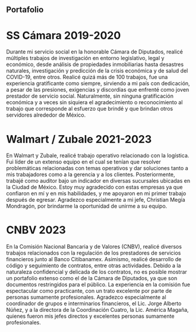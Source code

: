 ## Portafolio

# SS Cámara 2019-2020

Durante mi servicio social en la honorable Cámara de Diputados, realicé múltiples trabajos de investigación en entorno legislativo, legal y económico, desde análisis de propiedades inmobiliarias hasta desastres naturales, investigación y predicción de la crisis económica y de salud del COVID-19, entre otros. Realicé quizá más de 100 trabajos, fue una experiencia gratificante como siempre, sirviendo a mi país con dedicación, a pesar de las presiones, exigencias y discordias que enfrenté como joven prestador de servicio social. Naturalmente, sin ninguna gratificación económica y a veces sin siquiera el agradecimiento o reconocimiento al trabajo que corresponde al esfuerzo que brindé y que brindan otros servidores alrededor de México.

# Walmart / Zubale 2021-2023

En Walmart y Zubale, realicé trabajo operativo relacionado con la logística. Fui líder de un extenso equipo en el cual se tenían que resolver problemáticas relacionadas con temas operativos y dar soluciones tanto a mis trabajadores como a la gerencia y a los clientes. Posteriormente, trabajé como auditor bajo un indicador en diversas sucursales ubicadas en la Ciudad de México. Estoy muy agradecido con estas empresas ya que confiaron en mí y en mis habilidades, y me apoyaron en mi primer trabajo después de egresar. Agradezco especialmente a mi jefe, Christian Megía Mondragón, por brindarme la oportunidad de unirme a su equipo.

# CNBV 2023

En la Comisión Nacional Bancaria y de Valores (CNBV), realicé diversos trabajos relacionados con la regulación de los prestadores de servicios financieros junto al Banco Citibanamex. Asimismo, realicé desarrollo de código y seguimiento de contratos, entre otras actividades. Debido a la naturaleza confidencial y delicada de los contratos, no es posible mostrar un portafolio extenso como el de la Cámara de Diputados, ya que son documentos restringidos para el público. La experiencia en la comisión fue espectacular como practicante, con un trato excelente por parte de personas sumamente profesionales. Agradezco especialmente al coordinador de grupos e interminarios financieros, el Lic. Jorge Alberto Núñez, y a la directora de la Coordinación Cuatro, la Lic. América Magaña, quienes fueron mis jefes directos y excelentes personas sumamente profesionales.
